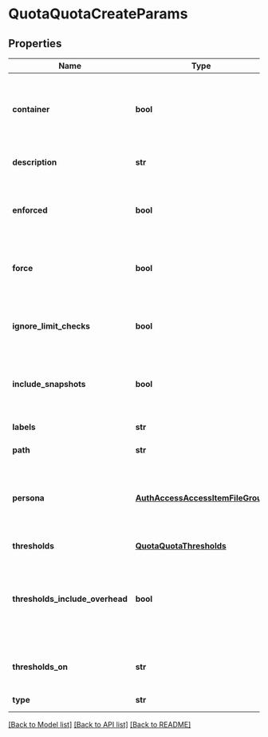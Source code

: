 # QuotaQuotaCreateParams

## Properties
Name | Type | Description | Notes
------------ | ------------- | ------------- | -------------
**container** | **bool** | If true, SMB shares using the quota directory see the quota thresholds as share size. | [optional] 
**description** | **str** | Free form text description of the quota. | [optional] 
**enforced** | **bool** | True if the quota provides enforcement, otherwise an accounting quota. | [optional] 
**force** | **bool** | Force creation of quotas on the root of /ifs or percent based quotas. | [optional] 
**ignore_limit_checks** | **bool** | If true, skip child quota&#39;s threshold comparison with parent quota path. | [optional] 
**include_snapshots** | **bool** | If true, quota governs snapshot data as well as head data. | 
**labels** | **str** | Tags to identify a quota domain. | [optional] 
**path** | **str** |  | 
**persona** | [**AuthAccessAccessItemFileGroup**](AuthAccessAccessItemFileGroup.md) | Specifies properties for a persona, which consists of either a &#39;type&#39; and a &#39;name&#39; or an &#39;ID&#39;. | [optional] 
**thresholds** | [**QuotaQuotaThresholds**](QuotaQuotaThresholds.md) |  | [optional] 
**thresholds_include_overhead** | **bool** | This option is deprecated. Use the option &#39;thresholds_on&#39; to select the usage on which thresholds to apply. | [optional] 
**thresholds_on** | **str** | Thresholds apply on quota accounting metric. | [optional] [default to 'fslogicalsize']
**type** | **str** | The type of quota. | 

[[Back to Model list]](../README.md#documentation-for-models) [[Back to API list]](../README.md#documentation-for-api-endpoints) [[Back to README]](../README.md)


